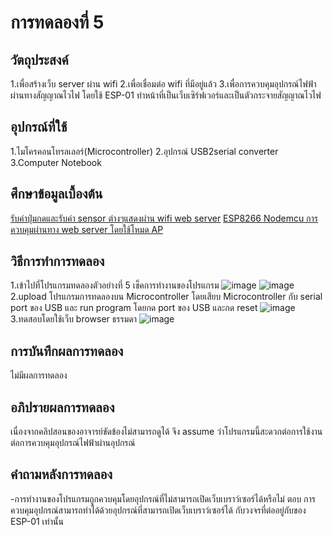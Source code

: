 # การทดลองที่ 5 

## วัตถุประสงค์
1.เพื่อสร้างเว็บ server ผ่าน wifi
2.เพื่อเชื่อมต่อ wifi ที่มีอยู่แล้ว
3.เพื่อการควบคุมอุปกรณ์ไฟฟ้า ผ่านทางสัญญาณไวไฟ โดยใช้ ESP-01 ทำหน้าที่เป็นเว็บเซิร์ฟเวอร์และเป็นตัวกระจายสัญญาณไวไฟ

## อุปกรณ์ที่ใช้
1.ไมโครคอนโทรลเลอร์(Microcontroller)
2.อุปกรณ์ USB2serial converter
3.Computer Notebook 

## ศึกษาข้อมูลเบื้องต้น
[รับค่าปุ่มกดและรับค่า sensor ต่างๆแสดงผ่าน wifi web server](https://www.myarduino.net/article/81/)
[ESP8266 Nodemcu การควบคุมผ่านทาง web server โดยใช้โหมด AP](https://sites.google.com/site/eplearn/wifi/esp8266_ap_web_server_control_gpio)

## วิธีการทำการทดลอง
1.เข้าไปที่โปรแกรมทดลองตัวอย่างที่ 5 เช็คการทำงานของโปรแกรม
![image](https://user-images.githubusercontent.com/80879900/112403415-f30beb00-8d40-11eb-88d0-217ec02f73d4.png)
![image](https://user-images.githubusercontent.com/80879900/112403546-2e0e1e80-8d41-11eb-88f6-338eaa77d0e8.png)
2.upload โปรแกรมการทดลองบน Microcontroller โดยเสียบ Microcontroller กับ serial port ของ USB และ run program โดยกด port ของ USB และกด reset
![image](https://user-images.githubusercontent.com/80879900/112403589-48e09300-8d41-11eb-921d-9b263aa8e5f2.png)
3.ทดสอบโดยใช้เว็บ browser ธรรมดา
![image](https://user-images.githubusercontent.com/80879900/112403715-7f1e1280-8d41-11eb-9379-9504fbcafed4.png)

## การบันทึกผลการทดลอง
ไม่มีผลการทดลอง

## อภิปรายผลการทดลอง
เนื่องจากคลิปสอนของอาจารย์ขัดข้องไม่สามารถดูได้ จึง assume ว่าโปรแกรมนี้สะดวกต่อการใช้งานต่อการควบคุมอุปกรณ์ไฟฟ้าผ่านอุปกรณ์

## คำถามหลังการทดลอง
-การทำงานของโปรแกรมถูกควบคุมโดยอุปกรณ์ที่ไม่สามารถเปิดเว็บเบราว์เซอร์ได้หรือไม่
ตอบ การควบคุมอุปกรณ์สามารถทำได้ด้วยอุปกรณ์ที่สามารถเปิดเว็บเบราว์เซอร์ได้ กับวงจรที่ต่ออยู่กับของ ESP-01 เท่านั้น
